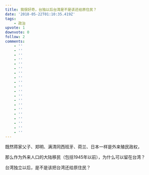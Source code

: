 ```yaml
---
title: 我很好奇，台独以后台湾是不是该还给原住民？
date: '2018-05-22T01:10:35.419Z'
tags:
    - 政治
upvote: 1
downvote: 0
follow: 2
comments:
    - ''
    - ''
    - ''
    - ''
    - ''
    - ''
    - ''
    - ''
    - ''
    - ''
    - ''
    - ''
    - ''
    - ''
    - ''
    - ''
    - ''
    - ''
    - ''
    - ''
---
```


既然蒋家父子、郑明、满清同西班牙、荷兰、日本一样是外来殖民政权，

那么作为外来人口的大陆移民（包括1945年以前），为什么可以留在台湾？

台湾独立以后，是不是该把台湾还给原住民？
